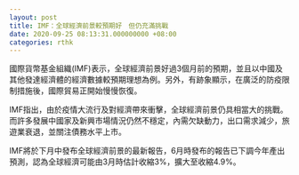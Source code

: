 ```yaml
---
layout: post
title: IMF：全球經濟前景較預期好　但仍充滿挑戰
date: 2020-09-25 08:13:31.000000000 +08:00
categories: rthk
---
```


國際貨幣基金組織(IMF)表示，全球經濟前景好過3個月前的預期，並且以中國及其他發達經濟體的經濟數據較預期理想為例。另外，有跡象顯示，在廣泛的防疫限制措施後，國際貿易正開始慢慢恢復。

IMF指出，由於疫情大流行及對經濟帶來衝擊，全球經濟前景仍具相當大的挑戰。而許多發展中國家及新興市場情況仍然不穩定，內需欠缺動力，出口需求減少，旅遊業衰退，並關注債務水平上市。

IMF將於下月中發布全球經濟前景的最新報告，6月時發布的報告已下調今年產出預測，認為全球經濟可能由3月時估計收縮3%，擴大至收縮4.9%。
